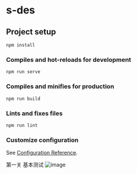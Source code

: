 # s-des

## Project setup
```
npm install
```

### Compiles and hot-reloads for development
```
npm run serve
```

### Compiles and minifies for production
```
npm run build
```

### Lints and fixes files
```
npm run lint
```

### Customize configuration
See [Configuration Reference](https://cli.vuejs.org/config/).

第一关
基本测试
![image](https://github.com/Vincent910603/S-DES/assets/75138057/228f33d6-13b5-41de-96f5-4c3580e782ad)
